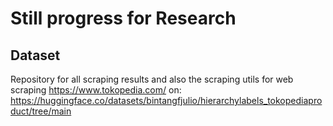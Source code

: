 # Still progress for Research 
## Dataset
Repository for all scraping results and also the scraping utils for web scraping https://www.tokopedia.com/ on:<br />https://huggingface.co/datasets/bintangfjulio/hierarchylabels_tokopediaproduct/tree/main

